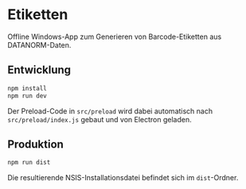 # Etiketten

Offline Windows-App zum Generieren von Barcode-Etiketten aus DATANORM-Daten.

## Entwicklung

```bash
npm install
npm run dev
```

Der Preload-Code in `src/preload` wird dabei automatisch nach `src/preload/index.js` gebaut und von Electron geladen.

## Produktion

```bash
npm run dist
```

Die resultierende NSIS-Installationsdatei befindet sich im `dist`-Ordner.
